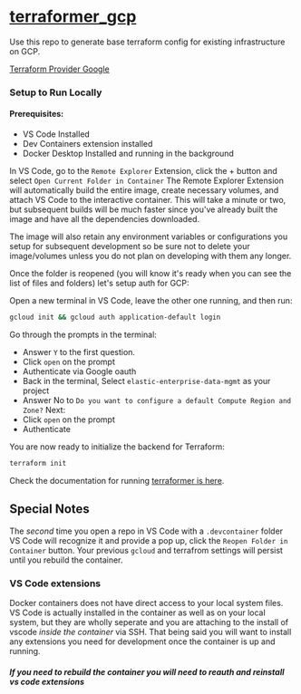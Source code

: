 # [terraformer_gcp](https://github.com/GoogleCloudPlatform/terraformer/blob/master/docs/gcp.md)

Use this repo to generate base terraform config for existing infrastructure on GCP.

[Terraform Provider Google](https://registry.terraform.io/providers/hashicorp/google/4.58.0/docs)

### Setup to Run Locally

#### Prerequisites: 
- VS Code Installed
- Dev Containers extension installed
- Docker Desktop Installed and running in the background

In VS Code, go to the `Remote Explorer` Extension, click the + button and select `Open Current Folder in Container` The Remote Explorer Extension will automatically build the entire image, create necessary volumes, and attach VS Code to the interactive container. This will take a minute or two, but subsequent builds will be much faster since you've already built the image and have all the dependencies downloaded.

The image will also retain any environment variables or configurations you setup for subsequent development so be sure not to delete your image/volumes unless you do not plan on developing with them any longer.

Once the folder is reopened (you will know it's ready when you can see the list of files and folders) let's setup auth for GCP:

Open a new terminal in VS Code, leave the other one running, and then run:
```bash
gcloud init && gcloud auth application-default login
```
Go through the prompts in the terminal:
- Answer `Y` to the first question.
- Click `open` on the prompt
- Authenticate via Google oauth
- Back in the terminal, Select `elastic-enterprise-data-mgmt` as your project
- Answer No to `Do you want to configure a default Compute Region and Zone?`
Next:
- Click `open` on the prompt
- Authenticate

You are now ready to initialize the backend for Terraform:
```bash
terraform init
```

Check the documentation for running [terraformer is here](https://github.com/GoogleCloudPlatform/terraformer/blob/master/docs/gcp.md).

## Special Notes
The *second* time you open a repo in VS Code with a `.devcontainer` folder VS Code will recognize it and provide a pop up, 
click the `Reopen Folder in Container` button. Your previous `gcloud` and terrafrom settings will persist until you rebuild the container.

### VS Code extensions
Docker containers does not have direct access to your local system files. VS Code is actually installed in the container as 
well as on your local system, but they are wholly seperate and you are attaching to the install of vscode *inside the container* 
via SSH. That being said you will want to install any extensions you need for development once the container is up and running.

##### If you need to rebuild the container you will need to reauth and reinstall vs code extensions
